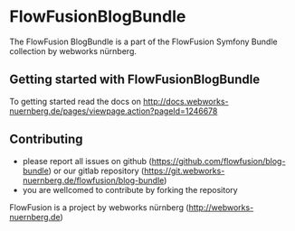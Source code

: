 # FlowFusionBlogBundle

The FlowFusion BlogBundle is a part of the FlowFusion Symfony Bundle collection by webworks nürnberg.

## Getting started with FlowFusionBlogBundle

To getting started read the docs on http://docs.webworks-nuernberg.de/pages/viewpage.action?pageId=1246678

## Contributing
* please report all issues on github (https://github.com/flowfusion/blog-bundle) or our gitlab repository (https://git.webworks-nuernberg.de/flowfusion/blog-bundle)
* you are wellcomed to contribute by forking the repository


FlowFusion is a project by webworks nürnberg (http://webworks-nuernberg.de)
